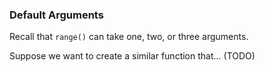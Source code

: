 ### Default Arguments

Recall that `range()` can take one, two, or three arguments.

Suppose we want to create a similar function that... (TODO)
